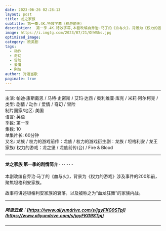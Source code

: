 ```yaml
---
date: 2023-06-26 02:28:13
layout: post
title: 龙之家族
subtitle: 第一季.4K.特效字幕（权游前传）
description:  第一季.4K.特效字幕,本剧改编自乔治·马丁的《血与火》，背景为《权力的游戏》涉及事件的200年前，聚焦坦格利安家族。故事将讲述坦格利安家族的衰落，以及被称之为“血龙狂舞”的家族内战...
image: https://i.imgtg.com/2023/07/21/OhWSks.jpg
optimized_image: 
category: 欧美剧
tags:
  - 动作
  - 奇幻
  - 冒险
  - 爱情
  - 剧情
author: 对酒当歌
paginate: true
---
```



---

主演: 帕迪·康斯戴恩 / 马特·史密斯 / 艾玛·达西 / 奥利维亚·库克 / 米莉·阿尔柯克 /  
类型: 剧情 / 动作 / 爱情 / 奇幻 / 冒险  
制片国家/地区: 美国  
语言: 英语  
季数: 第一季  
集数: 10  
单集片长: 60分钟  
又名: 龙族 / 权力的游戏前传：龙族 / 权力的游戏衍生剧：龙族 / 坦格利安 / 龙王家族/ 权力的游戏：龙之堡 / 龙族前传(台) / Fire & Blood  

---

#### 龙之家族 第一季的剧情简介 · · · · · ·

本剧改编自乔治·马丁的《血与火》，背景为《权力的游戏》涉及事件的200年前，聚焦坦格利安家族。

故事将讲述坦格利安家族的衰落，以及被称之为“血龙狂舞”的家族内战。

---

##### 阿里云盘：[https://www.aliyundrive.com/s/jgyFKG9STpj](https://www.aliyundrive.com/s/jgyFKG9STpj)

---
